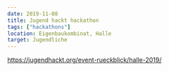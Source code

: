 ```yaml
---
date: 2019-11-08
title: Jugend hackt hackathon
tags: ["hackathons"]
location: Eigenbaukombinat, Halle
target: Jugendliche
---
```


https://jugendhackt.org/event-rueckblick/halle-2019/
